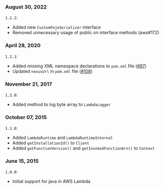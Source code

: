 ### August 30, 2022
`1.2.2`:
- Added new `CustomPojoSerializer` interface
- Removed unnecessary usage of public on interface methods (aws#172) 

### April 28, 2020
`1.2.1`:
- Added missing XML namespace declarations to `pom.xml` file ([#97](https://github.com/aws/aws-lambda-java-libs/issues/97))
- Updated `nexusUrl` in `pom.xml` file ([#108](https://github.com/aws/aws-lambda-java-libs/issues/108))

### November 21, 2017
`1.2.0`:
- Added method to log byte array to `LambdaLogger`

### October 07, 2015
`1.1.0`:
- Added `LambdaRuntime` and `LambdaRuntimeInternal`
- Added `getInstallationId()` to `Client`
- Added `getFunctionVersion()` and `getInvokedFunctionArn()` to `Context`

### June 15, 2015
`1.0.0`:
- Initial support for java in AWS Lambda
